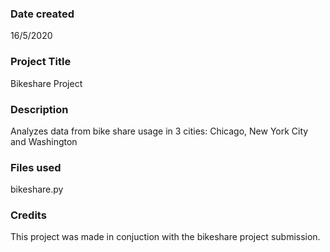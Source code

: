 ### Date created
16/5/2020

### Project Title
Bikeshare Project

### Description
Analyzes data from bike share usage in 3 cities: Chicago, New York City and Washington

### Files used
bikeshare.py

### Credits
This project was made in conjuction with the bikeshare project submission.
